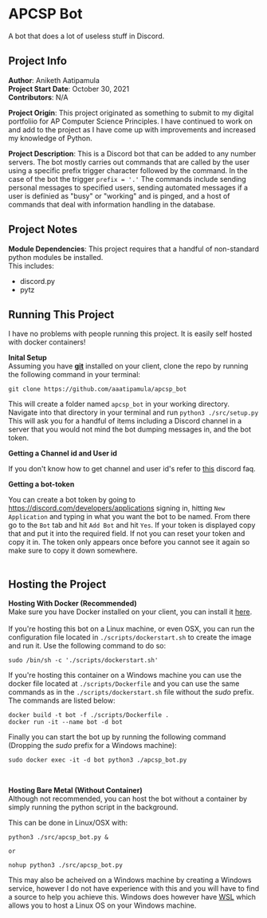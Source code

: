 # APCSP Bot

A bot that does a lot of useless stuff in Discord. 

## Project Info

**Author**: Aniketh Aatipamula <br>
**Project Start Date**: October 30, 2021 <br>
**Contributors**: N/A <br>

**Project Origin**: This project originated as something to submit to my digital portfoliio for AP Computer Science Principles. I have continued to work on and add to the project as I have come up with improvements and increased my knowledge of Python. <br>

**Project Description**: This is a Discord bot that can be added to any number servers. The bot mostly carries out commands that are called by the user using a specific prefix trigger character followed by the command. In the case of the bot the trigger `prefix = '.'`  The commands include sending personal messages to specified users, sending automated messages if a user is definied as "busy" or "working" and is pinged, and a host of commands that deal with information handling in the database.  

## Project Notes

**Module Dependencies**: This project requires that a handful of non-standard python modules be installed. <br>
This includes:
- discord.py
- pytz

## Running This Project 

I have no problems with people running this project. It is easily self hosted with docker containers!

**Inital Setup** <br> 
Assuming you have [**git**](https://git-scm.com/) installed on your client, clone the repo by running the following command in your terminal:

```
git clone https://github.com/aaatipamula/apcsp_bot
``` 

This will create a folder named `apcsp_bot` in your working directory. Navigate into that directory in your terminal and run `python3 ./src/setup.py` This will ask you for a handful of items including a Discord channel in a server that you would not mind the bot dumping messages in, and the bot token. <br>

**Getting a Channel id and User id** <br>

If you don't know how to get channel and user id's refer to [this](https://support.discord.com/hc/en-us/articles/206346498-Where-can-I-find-my-User-Server-Message-ID-) discord faq. <br>

**Getting a bot-token** <br>

You can create a bot token by going to https://discord.com/developers/applications signing in, hitting `New Application` and typing in what you want the bot to be named. From there go to the `Bot` tab and hit `Add Bot` and hit `Yes`. If your token is displayed copy that and put it into the required field. If not you can reset your token and copy it in. The token only appears once before you cannot see it again so make sure to copy it down somewhere. <br><br>

## Hosting the Project

**Hosting With Docker (Recommended)** <br>
Make sure you have Docker installed on your client, you can install it [here](https://docs.docker.com/get-docker/). <br><br>
If you're hosting this bot on a Linux machine, or even OSX, you can run the configuration file located in `./scripts/dockerstart.sh` to create the image and run it. Use the following command to do so:

```
sudo /bin/sh -c './scripts/dockerstart.sh'
```

If you're hosting this container on a Windows machine you can use the docker file located at `./scripts/Dockerfile` and you can use the same commands as in the `./scripts/dockerstart.sh` file without the *sudo* prefix. The commands are listed below: 
```
docker build -t bot -f ./scripts/Dockerfile . 
docker run -it --name bot -d bot
```

Finally you can start the bot up by running the following command (Dropping the *sudo* prefix for a Windows machine):

```
sudo docker exec -it -d bot python3 ./apcsp_bot.py
```
<br>

**Hosting Bare Metal (Without Container)**<br>
Although not recommended, you can host the bot without a container by simply running the python script in the background.<br>

This can be done in Linux/OSX with:
```
python3 ./src/apcsp_bot.py &

or 

nohup python3 ./src/apcsp_bot.py
```
This may also be acheived on a Windows machine by creating a Windows service, however I do not have experience with this and you will have to find a source to help you achieve this. Windows does however have [WSL](https://docs.microsoft.com/en-us/windows/wsl/install) which allows you to host a Linux OS on your Windows machine.